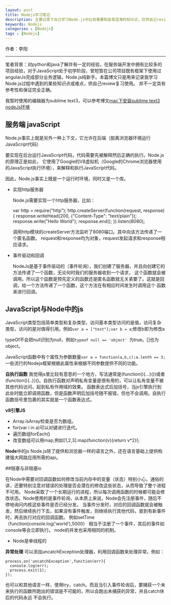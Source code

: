 ```yaml
---
layout: post
title: Nodejs学习笔记
description: 主要记录下自己学习Node.js中比较重要和容易混淆的知识点，仅供自己review复习使用。
keywords: Nodejs
categories : [Nodejs]
tags : [Nodejs]
---
```


作者：李阳

-------------------
笔者背景：对python和java了解并有一定的经验，在服务端开发中拥有比较多的项目经验，对于JavaScript处于初学阶段，曾短暂在公司项目既有框架下使用过
angularJs完成部分业务逻辑，Node.js纯新手。本篇博文只是用来记录我学习Node.js过程中遇到的某些知识点或难点，供自己review复习使用。
并不一定具有参考性和保证完全正确。

我暂时使用的编辑器为sublime text3，可以参考博文[mac下安装sublime text3 nodeJs环境](http://blog.csdn.net/phil_young/article/details/50950206)

## 服务端 javaScript
Node.js事实上就是另外一种上下文，它允许在后端（脱离浏览器环境运行JavaScript代码）

要实现在后台运行JavaScript代码，代码需要先被解释然后正确的执行。Node.js的原理正是如此，
它使用了Google的V8虚拟机（Google的Chrome浏览器使用的JavaScript执行环境），来解释和执行JavaScript代码。

因此，Node.js事实上既是一个运行时环境，同时又是一个库。

- 实现http服务器

  Node.js需要实现一个http服务器，比如：

	var http = require("http");
	http.createServer(function(request, response) {
	response.writeHead(200, {"Content-Type": "text/plain"});
    response.write("Hello World");
    response.end();
    }).listen(8080);

  调用http模块的createServer方法监听了8080端口。其中向该方法传递了一个匿名函数。
  request和response均为对象，request发起请求和response相应请求。

- 事件驱动和回调
  
  NodeJs是基于事件驱动的（事件轮询），我们创建了服务器，并且向创建它的方法传递了一个函数，无论何时我们的服务器收到一个请求，
  这个函数就会被调用。所以这个函数是预先定义的函数还是匿名函数就无关紧要了。这就是回调，给一个方法传递了一个函数，这个方法在有相应时间发生时调用这个
  函数来进行回调。
  
## JavaScript与Node中的js
  JavaScript类型包括简单类型和复杂类型，访问基本类型访问的是值，访问复杂类型，访问的是对值得引用。例如`var a = ["test"];var b = a`;修改b即为修改a
  
  typeOf不会把null识别为null，例如`typeof null == 'object' `为true。[]也为object。
  
  JavaScript函数中有个属性为参数数量`var a = function(a,b,c);a.lenth == 3;`一些流行的Nodejs框架根据此属性来根据不同参数提供不同的功能。
  
  **自执行函数**
  我觉得js里比较有意思的一个地方，写法通常是(function(){...}())或者(function(){..}}()。自执行函数对声明私有变量是很有用的，可以让私有变量不被其他代码访问，起到私有作用域的效果。
  函数表达式后加括号，当js引擎执行到此处时能立即调用函数，但是函数声明后加括号随不报错，但也不会调用。自执行函数括号里包裹的其实就是一个函数表达式。
  
  **v8引擎JS**
  - Array.isArray检查是否为数组。  
  - for(var i in a)可以对键进行迭代。
  - 遍历数组forEach()
  - 改变数组可以用map,例如[1,2,3].map(function(v){return v*2});
  
  
  **Node**中的js
  Node.js除了提供和浏览器一样的语言之外，还在语言基础上提供构建强大网路应用所需的api。
  
##阻塞与非阻塞io
  
在Node中需要对回调函数如何修改当前内存中的变量（状态）特别小心，通俗的讲，还要特别注意对错误的处理是否会潜在的修改这些状态，从而导致了整个进程不可用。
Node采取了一个长期运行的进程，所以每次调用函数的时候都可能会修改状态。Node使用的是事件轮询，从本质上来说，Node会先注册事件，随后不停地询问内核这些事件是否已经分发。
当事件分发时，对应的回调函数就会被触发，然后继续执行下去，如果没有事件触发，则继续执行其他代码，直到有新事件时，再去执行对应的回调函数。
例如setTime（function(console.log('world'),5000） 相当于注册了一个事件，其后的事件如console等会立即执行。
node的并发也采用相同的机制。
  
- Node是单线程的
 
**异常处理**
可以添加uncatchException处理器，利用回调函数来处理异常。例如：
      
    process.on('uncatchException',function(err){
      console.log(err);
      process.exit(1);
    });
也可以和其他语言一样，使用try，catch。而且当引入事件轮询后，要捕获一个未来执行的函数所跑出的错误是不可能的，所以会跑出未捕获的异常，并且catch块后的代码永远
不会执行。
 
 
  
  
 
  
  
  